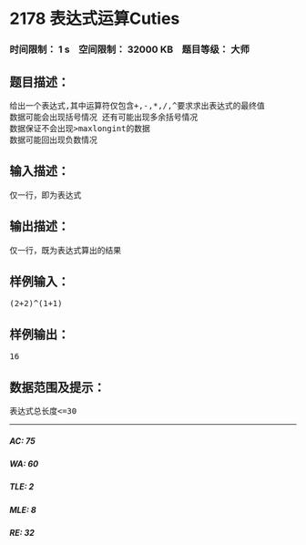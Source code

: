 # 2178 表达式运算Cuties   
### 时间限制： 1 s&nbsp;&nbsp;&nbsp;&nbsp;空间限制： 32000 KB&nbsp;&nbsp;&nbsp;&nbsp;题目等级： 大师  
## 题目描述：  

<pre>
给出一个表达式,其中运算符仅包含+,-,*,/,^要求求出表达式的最终值
数据可能会出现括号情况 还有可能出现多余括号情况
数据保证不会出现>maxlongint的数据
数据可能回出现负数情况
</pre>
  
  
## 输入描述：  

<pre>
仅一行，即为表达式
</pre>
  
  
## 输出描述：  

<pre>
仅一行，既为表达式算出的结果
</pre>
  
  
## 样例输入：  

<pre>
(2+2)^(1+1)
</pre>
  
  
## 样例输出：  

<pre>
16
</pre>
  
  
## 数据范围及提示：  

<pre>
表达式总长度<=30
</pre>
  
  
***  

##### AC: 75  
##### WA: 60  
##### TLE: 2  
##### MLE: 8  
##### RE: 32  
